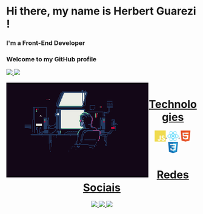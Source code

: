 # Hi there, my name is Herbert Guarezi !
### I'm a Front-End Developer
### Welcome to my GitHub profile

<div style="display: block">
  <div>
    <a href="https://github.com/Herbertguarezi">
    <img loading="lazy" height="180em" src="https://github-readme-stats.vercel.app/api/top-langs/?username=Herbertguarezi&layout=compact&langs_count=7&theme=dracula"/>
    <img loading="lazy" height="180em" src="https://github-readme-stats.vercel.app/api?username=Herbertguarezi
    &show_icons=true&theme=dracula&include_all_commits=true&count_private=true"/>
  </div>
      
<div  align="center"> 
  <div style="display: inline_block"><br>
    <img align="left" height="250" alt="coding-time" src="./coding.gif">
    <h1 align="center">Technologies</h1>
    <img align="center" height="30" width="30" alt="c-icon" src="https://raw.githubusercontent.com/devicons/devicon/master/icons/javascript/javascript-plain.svg">
    <img align="center" height="30" width="30" alt="react-icon" src="https://raw.githubusercontent.com/devicons/devicon/master/icons/react/react-original.svg">
    <img align="center" height="30" width="30" alt="html-icon" src="https://raw.githubusercontent.com/devicons/devicon/master/icons/html5/html5-original.svg">
    <img align="center" height="30" width="30" alt="css-icon" src="https://raw.githubusercontent.com/devicons/devicon/master/icons/css3/css3-original.svg">
   </div>
  
  <h1 align="center">Redes Sociais</h1>
    <a href = "mailto: weslley.camphos@hotmail.com">
      <img width="30" src="https://upload.wikimedia.org/wikipedia/commons/9/90/Outlook.com_icon_%282012-2019%29.svg">
    </a>
    <a href = "https://www.linkedin.com/in/weslleycamphos/">
      <img width="25" src="https://upload.wikimedia.org/wikipedia/commons/8/81/LinkedIn_icon.svg">
    </a>
    <a href = "https://www.instagram.com/weslley.camphos/">
      <img width="25" src="https://upload.wikimedia.org/wikipedia/commons/9/96/Instagram.svg">
    </a>
</div>
